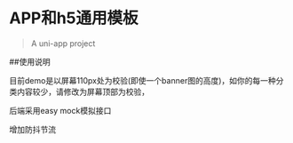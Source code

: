 # APP和h5通用模板

> A uni-app project

##使用说明

目前demo是以屏幕110px处为校验(即使一个banner图的高度)，如你的每一种分类内容较少，请修改为屏幕顶部为校验，

后端采用easy mock模拟接口

增加防抖节流
